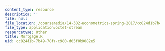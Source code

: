 ```yaml
---
content_type: resource
description: ''
file: null
file_location: /coursemedia/14-382-econometrics-spring-2017/cc824d1b7b4978fec980d05f0b0082e5_Mortgage.R
file_type: application/octet-stream
resourcetype: Other
title: Mortgage.R
uid: cc824d1b-7b49-78fe-c980-d05f0b0082e5
---
```

